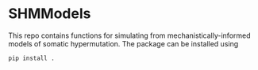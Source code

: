 # SHMModels

This repo contains functions for simulating from mechanistically-informed models of somatic hypermutation.
The package can be installed using
```
pip install .
```
